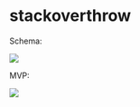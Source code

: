 stackoverthrow
==============

Schema:

![](https://github.com/banana-slugs-2014/stackoverthrow/blob/master/images/schema.png?raw=true)

MVP:

![](https://github.com/banana-slugs-2014/stackoverthrow/blob/master/images/schema2.JPG?raw=true)
